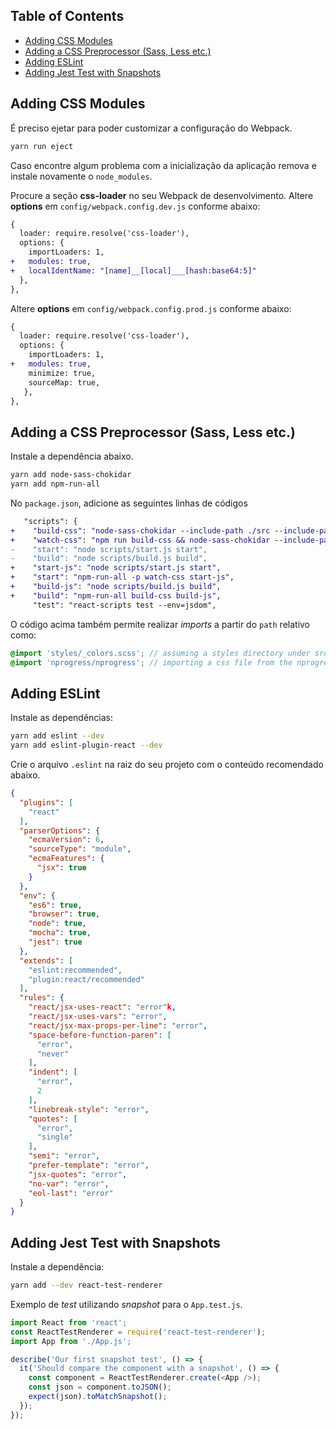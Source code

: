 ## Table of Contents

- [Adding CSS Modules](#adding-css-modules)
- [Adding a CSS Preprocessor (Sass, Less etc.)](#adding-a-css-preprocessor-sass-less-etc)
- [Adding ESLint](#adding-eslint)
- [Adding Jest Test with Snapshots](#adding-jest-test-with-snapshots)

## Adding CSS Modules

É preciso ejetar para poder customizar a configuração do Webpack.

```sh
yarn run eject
```

Caso encontre algum problema com a inicialização da aplicação remova e instale novamente o `node_modules`.

Procure a seção **css-loader** no seu Webpack de desenvolvimento. Altere **options** em `config/webpack.config.dev.js` conforme abaixo:

```diff
{
  loader: require.resolve('css-loader'),
  options: {
    importLoaders: 1,
+   modules: true,
+   localIdentName: "[name]__[local]___[hash:base64:5]"  
  },
},
```

Altere **options** em `config/webpack.config.prod.js` conforme abaixo:

```diff
{
  loader: require.resolve('css-loader'),
  options: {
    importLoaders: 1,
+   modules: true,
    minimize: true,
    sourceMap: true,
   },
},
```

## Adding a CSS Preprocessor (Sass, Less etc.)

Instale a dependência abaixo.

```sh
yarn add node-sass-chokidar
yarn add npm-run-all
```
No `package.json`, adicione as seguintes linhas de códigos

```diff
   "scripts": {
+    "build-css": "node-sass-chokidar --include-path ./src --include-path ./node_modules src/ -o src/",
+    "watch-css": "npm run build-css && node-sass-chokidar --include-path ./src --include-path ./node_modules src/ -o src/ --watch --recursive",
-    "start": "node scripts/start.js start",
-    "build": "node scripts/build.js build",
+    "start-js": "node scripts/start.js start",
+    "start": "npm-run-all -p watch-css start-js",
+    "build-js": "node scripts/build.js build",
+    "build": "npm-run-all build-css build-js",
     "test": "react-scripts test --env=jsdom",
```

O código acima também permite realizar *imports* a partir do `path` relativo como:

```scss
@import 'styles/_colors.scss'; // assuming a styles directory under src/
@import 'nprogress/nprogress'; // importing a css file from the nprogress node module
```

## Adding ESLint

Instale as dependências:

```sh
yarn add eslint --dev
yarn add eslint-plugin-react --dev
```

Crie o arquivo `.eslint` na raiz do seu projeto com o conteúdo recomendado abaixo.

```json
{
  "plugins": [
    "react"
  ],
  "parserOptions": {
    "ecmaVersion": 6,
    "sourceType": "module",
    "ecmaFeatures": {
      "jsx": true
    }
  },
  "env": {
    "es6": true,
    "browser": true,
    "node": true,
    "mocha": true,
    "jest": true
  },
  "extends": [
    "eslint:recommended",
    "plugin:react/recommended"
  ],
  "rules": {
    "react/jsx-uses-react": "error"k,
    "react/jsx-uses-vars": "error",
    "react/jsx-max-props-per-line": "error",
    "space-before-function-paren": [
      "error",
      "never"
    ],
    "indent": [
      "error",
      2
    ],
    "linebreak-style": "error",
    "quotes": [
      "error",
      "single"
    ],
    "semi": "error",
    "prefer-template": "error",
    "jsx-quotes": "error",
    "no-var": "error",
    "eol-last": "error"
  }
}
```

## Adding Jest Test with Snapshots

Instale a dependência:

```sh
yarn add --dev react-test-renderer
```

Exemplo de *test* utilizando *snapshot* para o `App.test.js`.

```js
import React from 'react';
const ReactTestRenderer = require('react-test-renderer');
import App from './App.js';

describe('Our first snapshot test', () => {
  it('Should compare the component with a snapshot', () => {
    const component = ReactTestRenderer.create(<App />);
    const json = component.toJSON();
    expect(json).toMatchSnapshot();
  });
});
```